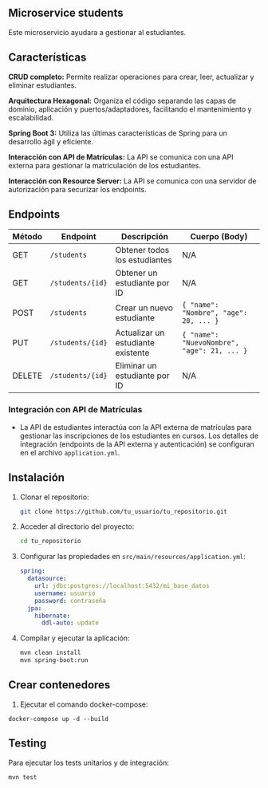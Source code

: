 ## Microservice students
Este microservicio ayudara a gestionar al estudiantes.

## Características

**CRUD completo:** Permite realizar operaciones para crear, leer, actualizar y eliminar estudiantes.

**Arquitectura Hexagonal:** Organiza el código separando las capas de dominio, aplicación y puertos/adaptadores, facilitando el mantenimiento y escalabilidad.

**Spring Boot 3:** Utiliza las últimas características de Spring para un desarrollo ágil y eficiente.

**Interacción con API de Matrículas:** La API se comunica con una API externa para gestionar la matriculación de los estudiantes.

**Interacción con Resource Server:** La API se comunica con una servidor de autorización para securizar los endpoints.

## Endpoints

| Método | Endpoint         | Descripción                        | Cuerpo (Body)                               |
|--------|------------------|------------------------------------|---------------------------------------------|
| GET    | `/students`      | Obtener todos los estudiantes      | N/A                                         |
| GET    | `/students/{id}` | Obtener un estudiante por ID       | N/A                                         |
| POST   | `/students`      | Crear un nuevo estudiante          | `{ "name": "Nombre", "age": 20, ... }`      |
| PUT    | `/students/{id}` | Actualizar un estudiante existente | `{ "name": "NuevoNombre", "age": 21, ... }` |
| DELETE | `/students/{id}` | Eliminar un estudiante por ID      | N/A                                         |

### Integración con API de Matrículas

- La API de estudiantes interactúa con la API externa de matrículas para gestionar las inscripciones de los estudiantes en cursos. Los detalles de integración (endpoints de la API externa y autenticación) se configuran en el archivo `application.yml`.

## Instalación

1. Clonar el repositorio:

    ```bash
    git clone https://github.com/tu_usuario/tu_repositorio.git
    ```

2. Acceder al directorio del proyecto:

    ```bash
    cd tu_repositorio
    ```

3. Configurar las propiedades en `src/main/resources/application.yml`:

    ```yaml
    spring:
      datasource:
        url: jdbc:postgres://localhost:5432/mi_base_datos
        username: usuario
        password: contraseña
      jpa:
        hibernate:
          ddl-auto: update
    
    ```

4. Compilar y ejecutar la aplicación:

    ```bash
    mvn clean install
    mvn spring-boot:run
    ```
## Crear contenedores
1. Ejecutar el comando docker-compose:
 ```
docker-compose up -d --build

 ```
## Testing

Para ejecutar los tests unitarios y de integración:

```bash
mvn test